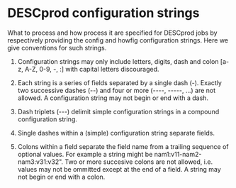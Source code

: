# DESCprod configuration strings

What to process and how process it are specified for DESCprod jobs by respectively
providing the config and howfig configuration strings.
Here we give conventions for such strings.

1. Configuration strings may only include letters, digits, dash and colon
[a-z, A-Z, 0-9, -, :] with capital letters discouraged.

2. Each string is a series of fields separated by a single dash (-).
Exactly two successive dashes (--) and four or more (----, -----, ...)
are not allowed.
A configuration string may not begin or end with a dash.

3. Dash triplets (---) delimit simple configuration strings in a compound
configuration string.

4. Single dashes within a (simple) configuration string separate fields.

5. Colons within a field separate the field name from a trailing sequence of optional
values. For example a string might be nam1:v11-nam2-nam3:v31:v32".
Two or more succesive colons are not allowed, i.e. values may not be ommitted except
at the end of a field.
A string may not begin or end with a colon.
